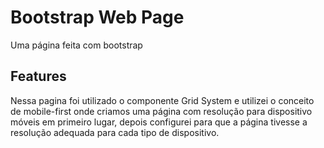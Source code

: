 # Bootstrap Web Page
Uma página feita com bootstrap

## Features
Nessa pagina foi utilizado o  componente Grid System e utilizei o conceito de mobile-first onde criamos uma página com resolução para dispositivo móveis em primeiro lugar, depois configurei para que a página tivesse a resolução adequada para cada tipo de dispositivo.
